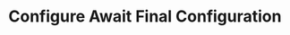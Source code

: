 ---
title: Configure Await Final Configuration
description: A guide in my new Starlight docs site.
---
